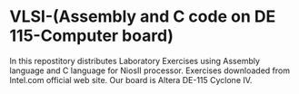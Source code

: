 # VLSI-(Assembly and C code on DE 115-Computer board)

In this repostitory distributes Laboratory Exercises using Assembly language and C language for NiosII processor. 
Exercises downloaded from Intel.com official web site. 
Our board is Altera DE-115 Cyclone IV.
